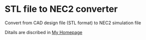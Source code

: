 # STL file to NEC2 converter  

Convert from CAD design file (STL format) to NEC2 simulation file  

Ditails are discribed in [My Homepage](https://tom2rd.sakura.ne.jp/wp/2020/01/06/post-10671/)
